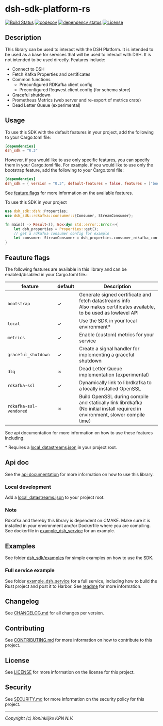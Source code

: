# dsh-sdk-platform-rs

[![Build Status](https://github.com/kpn-dsh/dsh-sdk-platform-rs/actions/workflows/main.yaml/badge.svg)](https://github.com/kpn-dsh/dsh-sdk-platform-rs/actions/workflows/main.yaml)
[![codecov](https://codecov.io/gh/kpn-dsh/dsh-sdk-platform-rs/branch/main/graph/badge.svg)](https://codecov.io/gh/kpn-dsh/dsh-sdk-platform-rs)
[![dependency status](https://deps.rs/repo/github/kpn-dsh/dsh-sdk-platform-rs/status.svg)](https://deps.rs/repo/github/kpn-dsh/dsh-sdk-platform-rs)
[![License](https://img.shields.io/badge/License-Apache%202.0-blue.svg)](https://opensource.org/licenses/Apache-2.0)

## Description
This library can be used to interact with the DSH Platform. It is intended to be used as a base for services that will be used to interact with DSH. It is not intended to be used directly. Features include:
- Connect to DSH 
- Fetch Kafka Properties and certificates
- Common functions 
  - Preconfigured RDKafka client config
  - Preconfigured Reqwest client config (for schema store)
- Graceful shutdown
- Prometheus Metrics (web server and re-export of metrics crate)
- Dead Letter Queue (experimental)

## Usage

To use this SDK with the default features in your project, add the following to your Cargo.toml file:
  
```toml
[dependencies]
dsh_sdk = "0.3"
```

However, if you would like to use only specific features, you can specify them in your Cargo.toml file. For example, if you would like to use only the bootstrap feature, add the following to your Cargo.toml file:
  
```toml
[dependencies]
dsh_sdk = { version = "0.3", default-features = false, features = ["bootstrap"] }
```

See [feature flags](#feature-flags) for more information on the available features.

To use this SDK in your project
```rust
use dsh_sdk::dsh::Properties;
use dsh_sdk::rdkafka::consumer::{Consumer, StreamConsumer};

fn main() -> Result<(), Box<dyn std::error::Error>>{
    let dsh_properties = Properties::get();
    // get a rdkafka consumer config for example
    let consumer: StreamConsumer = dsh_properties.consumer_rdkafka_config()?.create()?;
}
```

## Feauture flags

The following features are available in this library and can be enabled/disabled in your Cargo.toml file.:

| **feature** | **default** | **Description** |
|---|---|---|
| `bootstrap` | &check; | Generate signed certificate and fetch datastreams info <br> Also makes certificates available, to be used as lowlevel API |
| `local` | &check; | Use the SDK in your local environment* |
| `metrics` | &check; | Enable (custom) metrics for your service |
| `graceful_shutdown` | &check; | Create a signal handler for implementing a graceful shutdown |
| `dlq` | &cross; | Dead Letter Queue implementation (experimental) |
| `rdkafka-ssl` | &check; | Dynamically link to librdkafka to a locally installed OpenSSL |
| `rdkafka-ssl-vendored` | &cross; | Build OpenSSL during compile and statically link librdkafka <br> (No initial install required in environment, slower compile time) |

See api documentation for more information on how to use these features including.

\* Requires a [local_datastreams.json](local_datastreams.json) in your project root.


## Api doc
See the [api documentation](https://docs.rs/dsh_sdk/latest/dsh_sdk/) for more information on how to use this library.

### Local development
Add a [local_datastreams.json](local_datastreams.json) to your project root.

### Note
Rdkafka and thereby this library is dependent on CMAKE. Make sure it is installed in your environment and/or Dockerfile where you are compiling.
See dockerfile in [example_dsh_service](/example_dsh_service/Dockerfile) for an example.

## Examples
See folder [dsh_sdk/examples](/dsh_sdk/examples/) for simple examples on how to use the SDK.

### Full service example
See folder [example_dsh_service](/example_dsh_service/) for a full service, including how to build the Rust project and post it to Harbor. See [readme](/example_dsh_service/README.md) for more information.

## Changelog
See [CHANGELOG.md](CHANGELOG.md) for all changes per version.

## Contributing
See [CONTRIBUTING.md](CONTRIBUTING.md) for more information on how to contribute to this project.

## License
See [LICENSE](LICENSE) for more information on the license for this project.

## Security
See [SECURITY.md](SECURITY.md) for more information on the security policy for this project.

---
_Copyright (c) Koninklijke KPN N.V._ 
